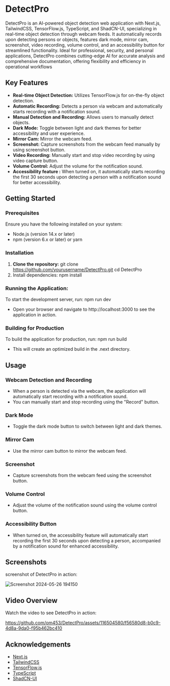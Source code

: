 # DetectPro

DetectPro is an AI-powered object detection web application with Next.js, TailwindCSS, TensorFlow.js, TypeScript, and ShadCN-UI, specializing in real-time object detection through webcam feeds. It automatically records upon detecting persons or objects, features dark mode, mirror cam, screenshot, video recording, volume control, and an accessibility button for streamlined functionality. Ideal for professional, security, and personal applications, DetectPro combines cutting-edge AI for accurate analysis and comprehensive documentation, offering flexibility and efficiency in operational workflows

## Key Features

- **Real-time Object Detection:** Utilizes TensorFlow.js for on-the-fly object detection.
- **Automatic Recording:** Detects a person via webcam and automatically starts recording with a notification sound.
- **Manual Detection and Recording:** Allows users to manually detect objects.
- **Dark Mode:** Toggle between light and dark themes for better accessibility and user experience.
- **Mirror Cam:** Mirror the webcam feed.
- **Screenshot:** Capture screenshots from the webcam feed manually by using screenshot button.
- **Video Recording:** Manually start and stop video recording by using video capture button.
- **Volume Control:** Adjust the volume for the notification sound.
- **Accessibility feature :** When turned on, it automatically starts recording the first 30 seconds upon detecting a person with a notification sound for better accessibility.


## Getting Started

### Prerequisites

Ensure you have the following installed on your system:

- Node.js (version 14.x or later)
- npm (version 6.x or later) or yarn

### Installation

1. **Clone the repository:**
   git clone https://github.com/yourusername/DetectPro.git
   cd DetectPro
2. Install dependencies: npm install

### Running the Application: 
To start the development server, run: npm run dev
- Open your browser and navigate to http://localhost:3000 to see the application in action.

### Building for Production
To build the application for production, run: npm run build
- This will create an optimized build in the .next directory.


## Usage

### Webcam Detection and Recording
- When a person is detected via the webcam, the application will automatically start recording with a notification sound.
- You can manually start and stop recording using the "Record" button.

### Dark Mode
- Toggle the dark mode button to switch between light and dark themes.

### Mirror Cam
- Use the mirror cam button to mirror the webcam feed.

### Screenshot
- Capture screenshots from the webcam feed using the screenshot button.

### Volume Control
- Adjust the volume of the notification sound using the volume control button.

### Accessibility Button
- When turned on, the accessibility feature will automatically start recording the first 30 seconds upon detecting a person, accompanied by a notification sound for enhanced accessibility.


## Screenshots

screenshot of DetectPro in action:

![Screenshot 2024-05-26 194150](https://github.com/om453/DetectPro/assets/116504580/e656cf93-9d13-4b5f-bae6-a1235b80ffb4)


## Video Overview

Watch the video to see DetectPro in action:

https://github.com/om453/DetectPro/assets/116504580/f56580d8-b0c9-4d8a-9da0-f95b462bc410


## Acknowledgements

- [Next.js](https://nextjs.org/)
- [TailwindCSS](https://tailwindcss.com/)
- [TensorFlow.js](https://www.tensorflow.org/js)
- [TypeScript](https://www.typescriptlang.org/)
- [ShadCN-UI](https://shadcn.dev/)

